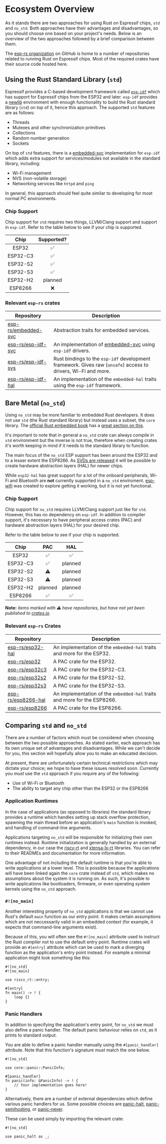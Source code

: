 # Ecosystem Overview

As it stands there are two approaches for using Rust on Espressif chips, `std` and `no_std`. Both approaches have their advantages and disadvantages, so you should choose one based on your project's needs. Below is an overview of the two approaches followed by a brief comparison between them.

The [esp-rs organization] on GitHub is home to a number of repositories related to running Rust on Espressif chips. Most of the required crates have their source code hosted here.

[esp-rs organization]: https://github.com/esp-rs/

## Using the Rust Standard Library (`std`)

Espressif provides a C-based development framework called [`esp-idf`] which has support for Espressif chips from the ESP32 and later. `esp-idf` provides a [newlib] environment with enough functionality to build the Rust standard library (`std`) on top of it, hence this approach. The supported `std` features are as follows:

- Threads
- Mutexes and other synchronization primitives
- Collections
- Random number generation
- Sockets

On top of `std` features, there is a [embedded-svc] implementation for `esp-idf` which adds extra support for services/modules not available in the standard library, including:

- Wi-Fi management
- NVS (non-volatile storage)
- Networking services like `httpd` and `ping`

In general, this approach should feel quite similar to developing for most normal PC environments.

[`esp-idf`]: https://github.com/espressif/esp-idf
[newlib]: https://sourceware.org/newlib/
[embedded-svc]: https://github.com/esp-rs/embedded-svc

### Chip Support

Chip support for `std` requires two things, LLVM/Clang support and support in `esp-idf`. Refer to the table below to see if your chip is supported.

|   Chip   | Supported? |
| :------: | :--------: |
|  ESP32   |     ✅     |
| ESP32-C3 |     ✅     |
| ESP32-S2 |     ✅     |
| ESP32-S3 |     ✅     |
| ESP32-H2 |  planned   |
| ESP8266  |     ❌     |

### Relevant `esp-rs` crates

| Repository            | Description                                                                                                   |
| --------------------- | ------------------------------------------------------------------------------------------------------------- |
| [esp-rs/embedded-svc] | Abstraction traits for embedded services.                                                                     |
| [esp-rs/esp-idf-svc]  | An implementation of [embedded-svc] using `esp-idf` drivers.                                                  |
| [esp-rs/esp-idf-sys]  | Rust bindings to the `esp-idf` development framework. Gives raw (`unsafe`) access to drivers, Wi-Fi and more. |
| [esp-rs/esp-idf-hal]  | An implementation of the `embedded-hal` traits using the `esp-idf` framework.                                 |

[esp-rs/embedded-svc]: https://github.com/esp-rs/embedded-svc
[esp-rs/esp-idf-svc]: https://github.com/esp-rs/esp-idf-svc
[esp-rs/esp-idf-sys]: https://github.com/esp-rs/esp-idf-sys
[esp-rs/esp-idf-hal]: https://github.com/esp-rs/esp-idf-hal

## Bare Metal (`no_std`)

Using `no_std` may be more familiar to embedded Rust developers. It does not use `std` (the Rust standard library) but instead uses a subset, the `core` library. The [official Rust embedded book] has a [great section on this].

It's important to note that in general a `no_std` crate can always compile in `std` environment but the inverse is not true, therefore when creating crates it's worth keeping in mind if it needs to the standard library to function.

The main focus of the `no_std` ESP support has been around the ESP32 and to a lesser extent the ESP8266. As [SVDs are released] it will be possible to create hardware abstraction layers (HAL) for newer chips.

While `esp32-hal` has great support for a lot of the onboard peripherals, Wi-Fi and Bluetooth are **not** currently supported in a `no_std` enviroment. [esp-wifi] was created to explore getting it working, but it is not yet functional.

[official rust embedded book]: https://docs.rust-embedded.org/
[great section on this]: https://docs.rust-embedded.org/book/intro/no-std.html
[svds are released]: https://github.com/espressif/svd
[esp-wifi]: https://github.com/esp-rs/esp32-wifi

### Chip Support

Chip support for `no_std` requires LLVM/Clang support just like for `std`. However, this has no dependency on `esp-idf`. In addition to compiler support, it's necessary to have peripheral access crates (PAC) and hardware abstraction layers (HAL) for your desired chip.

Refer to the table below to see if your chip is supported.

|   Chip   |   PAC   |   HAL   |
| :------: | :-----: | :-----: |
|  ESP32   |   ✅    |   ✅    |
| ESP32-C3 |   ✅    | planned |
| ESP32-S2 |   ⚠️    | planned |
| ESP32-S3 |   ⚠️    | planned |
| ESP32-H2 | planned | planned |
| ESP8266  |   ✅    |   ✅    |

**Note:** _items marked with ⚠️ have repositories, but have not yet been published to [crates.io]._

[crates.io]: https://crates.io/

### Relevant `esp-rs` Crates

| Repository           | Description                                                              |
| -------------------- | ------------------------------------------------------------------------ |
| [esp-rs/esp32-hal]   | An implementation of the `embedded-hal` traits and more for the ESP32.   |
| [esp-rs/esp32]       | A PAC crate for the ESP32.                                               |
| [esp-rs/esp32c3]     | A PAC crate for the ESP32-C3.                                            |
| [esp-rs/esp32s2]     | A PAC crate for the ESP32-S2.                                            |
| [esp-rs/esp32s3]     | A PAC crate for the ESP32-S3.                                            |
| [esp-rs/esp8266-hal] | An implementation of the `embedded-hal` traits and more for the ESP8266. |
| [esp-rs/esp8266]     | A PAC crate for the ESP8266.                                             |

[esp-rs/esp32-hal]: https://github.com/esp-rs/esp32-hal
[esp-rs/esp32]: https://github.com/esp-rs/esp32
[esp-rs/esp32c3]: https://github.com/esp-rs/esp32c3
[esp-rs/esp32s2]: https://github.com/esp-rs/esp32s2
[esp-rs/esp32s3]: https://github.com/esp-rs/esp32s3
[esp-rs/esp8266-hal]: https://github.com/esp-rs/esp8266-hal
[esp-rs/esp8266]: https://github.com/esp-rs/esp8266

## Comparing `std` and `no_std`

There are a number of factors which must be considered when choosing between the two possible approaches. As stated earlier, each approach has its own unique set of advantages and disadvantages. While we can't decide for you, this section will hopefully allow you to make an educated decision.

At present, there are unfortunately certain technical restrictions which may dictate your choice; we hope to have these issues resolved soon. Currently you _must_ use the `std` approach if you require any of the following:

- Use of Wi-Fi or Bluetooth
- The ability to target any chip other than the ESP32 or the ESP8266

### Application Runtimes

In the case of applications (as opposed to libraries) the standard library provides a runtime which handles setting up stack overflow protection, spawning the main thread before an application's `main` function is invoked, and handling of command-line arguments.

Applications targeting `no_std` will be responsible for initializing their own runtimes instead. Runtime initialization is generally handled by an external dependency, in our case the [riscv-rt] and [xtensa-lx-rt] libraries. You can refer to their READMEs and documentation for more information.

One advantage of not including the default runtime is that you're able to write applications at a lower level. This is possible because the applications will have been linked again the `core` crate instead of `std`, which makes no assumptions about the system it is running on. As such, it's possible to write applications like bootloaders, firmware, or even operating system kernels using the `no_std` approach.

[riscv-rt]: https://github.com/rust-embedded/riscv-rt
[xtensa-lx-rt]: https://github.com/esp-rs/xtensa-lx-rt

### `#![no_main]`

Another interesting property of `no_std` applications is that we cannot use Rust's default `main` function as our entry point. It makes certain assumptions which are not neccessarily valid in an embedded context (for example, it expects that command-line arguments exist).

Because of this, you will often see the `#![no_main]` attribute used to instruct the Rust compiler not to use the default entry point. Runtime crates will provide an `#[entry]` attribute which can be used to mark a diverging function as the application's entry point instead. For example a minimal application might look something like this:

```rust,ignore
#![no_std]
#![no_main]

use riscv_rt::entry;

#[entry]
fn main() -> ! {
    loop {}
}
```

### Panic Handlers

In addition to specifying the application's entry point, for `no_std` we must also define a panic handler. The default panic behaviour relies on `std`, as it prints to standard output.

You are able to define a panic handler manually using the `#[panic_handler]` attribute. Note that this function's signature _must_ match the one below.

```rust,ignore
#![no_std]

use core::panic::PanicInfo;

#[panic_handler]
fn panic(info: &PanicInfo) -> ! {
    // Your implementation goes here!
}
```

Alternatively, there are a number of external dependencies which define various panic handlers for us. Some possible choices are [panic-halt], [panic-semihosting], or [panic-never].

These can be used simply by importing the relevant crate:

```rust,ignore
#![no_std]

use panic_halt as _;
```

[panic-halt]: https://github.com/korken89/panic-halt
[panic-semihosting]: https://github.com/rust-embedded/cortex-m/tree/master/panic-semihosting
[panic-never]: https://github.com/japaric/panic-never
